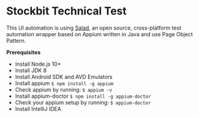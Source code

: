 # Stockbit Technical Test
This UI automation is using [Salad](https://github.com/aldochristiaan/salad), an open source, cross-platform test automation wrapper based on Appium written in Java and use Page Object Pattern.

**Prerequisites**
- Install Node.js 10+
- Install JDK 8
- Install Android SDK and AVD Emulators
- Install appium `$ npm install -g appium`
- Check appium by running: `$ appium -v`
- Install appium-doctor `$ npm install -g appium-doctor`
- Check your appium setup by running: `$ appium-doctor`
- Install IntelliJ IDEA
